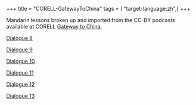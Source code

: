 +++
title = "CORELL-GatewayToChina"
tags = [ "target-language:zh",]
+++

Mandarin lessons broken up and imported from the CC-BY podcasts
available at CORELL [Gateway to
China](http://podcasts.coerll.utexas.edu/collection/chinese-dialogues/).

[Dialogue 8](http://wikiotics.org/zh/coerll-mandarin-lesson2-dialogue8)

[Dialogue 9](http://wikiotics.org/zh/coerll-mandarin-lesson2-dialogue9)

[Dialogue 10](http://wikiotics.org/zh/coerll-mandarin-lesson2-dialogue10)

[Dialogue 11](http://wikiotics.org/zh/coerll-mandarin-lesson2-dialogue11)

[Dialogue 12](http://wikiotics.org/zh/coerll-mandarin-lesson2-dialogue12)

[Dialogue 13](http://wikiotics.org/zh/coerll-mandarin-lesson2-dialogue13)
